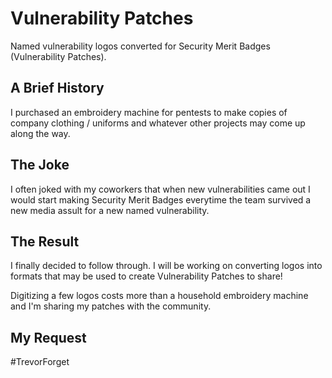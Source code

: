 # Vulnerability Patches
Named vulnerability logos converted for Security Merit Badges (Vulnerability Patches).

## A Brief History
I purchased an embroidery machine for pentests to make copies of company clothing / uniforms and whatever other projects may come up along the way.

## The Joke
I often joked with my coworkers that when new vulnerabilities came out I would start making Security Merit Badges everytime the team survived a new media assult for a new named vulnerability.

## The Result
I finally decided to follow through. I will be working on converting logos into formats that may be used to create Vulnerability Patches to share!

Digitizing a few logos costs more than a household embroidery machine and I'm sharing my patches with the community.

## My Request
#TrevorForget
